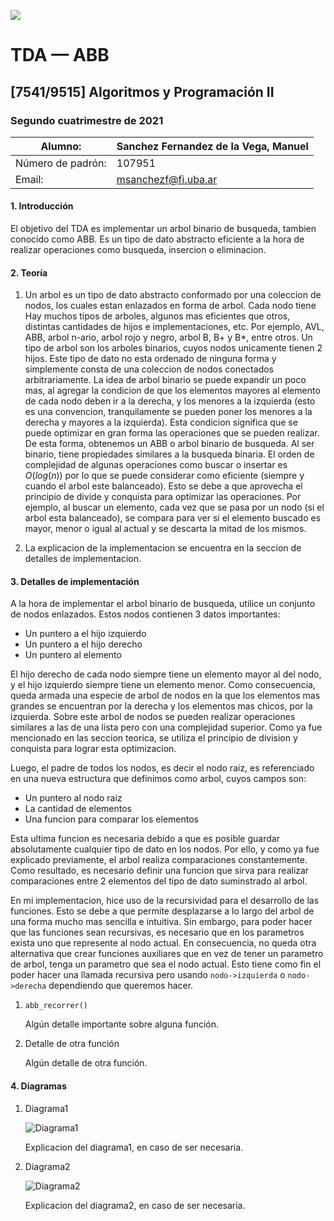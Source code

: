 ![](https://i.imgur.com/P0aqOMI.jpg)

# **TDA — ABB** 


## [7541/9515] Algoritmos y Programación II


### Segundo cuatrimestre de 2021

|  Alumno: | Sanchez Fernandez de la Vega, Manuel |
| ----------- | ----------- |
| Número de padrón: | 107951 |
| Email: | msanchezf@fi.uba.ar |


#### 1. Introducción

El objetivo del TDA es implementar un arbol binario de busqueda, tambien conocido como ABB. Es un tipo de dato abstracto eficiente a la hora de realizar operaciones como busqueda, insercion o eliminacion. 

#### 2. Teoría

1. Un arbol es un tipo de dato abstracto conformado por una coleccion de nodos, los cuales estan enlazados en forma de arbol. Cada nodo tiene Hay muchos tipos de arboles, algunos mas eficientes que otros, distintas cantidades de hijos e implementaciones, etc. Por ejemplo, AVL, ABB, arbol n-ario, arbol rojo y negro, arbol B, B+ y B*, entre otros.
Un tipo de arbol son los arboles binarios, cuyos nodos unicamente tienen 2 hijos. Este tipo de dato no esta ordenado de ninguna forma y simplemente consta de una coleccion de nodos conectados arbitrariamente.
La idea de arbol binario se puede expandir un poco mas, al agregar la condicion de que los elementos mayores al elemento de cada nodo deben ir a la derecha, y los menores a la izquierda (esto es una convencion, tranquilamente se pueden poner los menores a la derecha y mayores a la izquierda). Esta condicion significa que se puede optimizar en gran forma las operaciones que se pueden realizar. De esta forma, obtenemos un ABB o arbol binario de busqueda. Al ser binario, tiene propiedades similares a la busqueda binaria. El orden de complejidad de algunas operaciones como buscar o insertar es $O(log(n))$ por lo que se puede considerar como eficiente (siempre y cuando el arbol este balanceado). Esto se debe a que aprovecha el principio de divide y conquista para optimizar las operaciones. Por ejemplo, al buscar un elemento, cada vez que se pasa por un nodo (si el arbol esta balanceado), se compara para ver si el elemento buscado es mayor, menor o igual al actual y se descarta la mitad de los mismos. 

1. La explicacion de la implementacion se encuentra en la seccion de detalles de implementacion.

#### 3. Detalles de implementación


A la hora de implementar el arbol binario de busqueda, utilice un conjunto de nodos enlazados. Estos nodos contienen 3 datos importantes:
- Un puntero a el hijo izquierdo
- Un puntero a el hijo derecho
- Un puntero al elemento

El hijo derecho de cada nodo siempre tiene un elemento mayor al del nodo, y el hijo izquierdo siempre tiene un elemento menor. Como consecuencia, queda armada una especie de arbol de nodos en la que los elementos mas grandes se encuentran por la derecha y los elementos mas chicos, por la izquierda.
Sobre este arbol de nodos se pueden realizar operaciones similares a las de una lista pero con una complejidad superior. Como ya fue mencionado en las seccion teorica, se utiliza el principio de division y conquista para lograr esta optimizacion.

Luego, el padre de todos los nodos, es decir el nodo raiz, es referenciado en una nueva estructura que definimos como arbol, cuyos campos son:
- Un puntero al nodo raiz
- La cantidad de elementos
- Una funcion para comparar los elementos

Esta ultima funcion es necesaria debido a que es posible guardar absolutamente cualquier tipo de dato en los nodos. Por ello, y como ya fue explicado previamente, el arbol realiza comparaciones constantemente. Como resultado, es necesario definir una funcion que sirva para realizar comparaciones entre 2 elementos del tipo de dato suminstrado al arbol.

En mi implementacion, hice uso de la recursividad para el desarrollo de las funciones. Esto se debe a que permite desplazarse a lo largo del arbol de una forma mucho mas sencilla e intuitiva. Sin embargo, para poder hacer que las funciones sean recursivas, es necesario que en los parametros exista uno que represente al nodo actual. En consecuencia, no queda otra alternativa que crear funciones auxiliares que en vez de tener un parametro de arbol, tenga un parametro que sea el nodo actual. Esto tiene como fin el poder hacer una llamada recursiva pero usando `nodo->izquierda` o `nodo->derecha` dependiendo que queremos hacer.

1. `abb_recorrer()`

    Algún detalle importante sobre alguna función.

2. Detalle de otra función

    Algún detalle de otra función.

#### 4. Diagramas

1. Diagrama1

    ![Diagrama1](https://i.imgur.com/KvYn8UD.png)

    Explicacion del diagrama1, en caso de ser necesaria.

2. Diagrama2

    ![Diagrama2](https://i.imgur.com/nhqXNr6.png)

    Explicacion del diagrama2, en caso de ser necesaria.